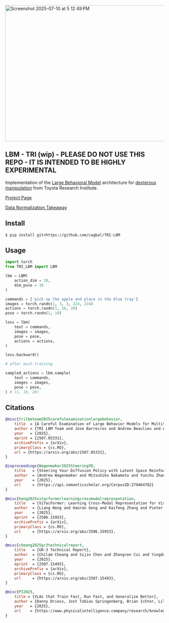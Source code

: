 <img width="936" height="431" alt="Screenshot 2025-07-10 at 5 12 49 PM" src="https://github.com/user-attachments/assets/8bcd69d5-c02c-4f17-bb33-25c6363f1935" />

## LBM - TRI (wip) - PLEASE DO NOT USE THIS REPO - IT IS INTENDED TO BE HIGHLY EXPERIMENTAL

Implementation of the [Large Behavioral Model](https://www.youtube.com/watch?v=HYwekersccY) architecture for [dexterous manipulation](https://arxiv.org/abs/2507.05331) from Toyota Research Institute. 

[Project Page](https://toyotaresearchinstitute.github.io/lbm1/)

[Data Normalization Takeaway](https://github.com/tuul-ai/robotbuilder/blob/main/timestep_norm.md)

## Install

```shell
$ pip install git+https://github.com/cagbal/TRI-LBM
```

## Usage

```python
import torch
from TRI_LBM import LBM

lbm = LBM(
    action_dim = 20,
    dim_pose = 10
)

commands = ['pick up the apple and place in the blue tray']
images = torch.randn(1, 3, 3, 224, 224)
actions = torch.randn(1, 16, 20)
pose = torch.randn(1, 10)

loss = lbm(
    text = commands,
    images = images,
    pose = pose,
    actions = actions,
)

loss.backward()

# after much training

sampled_actions = lbm.sample(
    text = commands,
    images = images,
    pose = pose,
) # (1, 16, 20)
```

## Citations

```bibtex
@misc{trilbmteam2025carefulexaminationlargebehavior,
    title  = {A Careful Examination of Large Behavior Models for Multitask Dexterous Manipulation}, 
    author = {TRI LBM Team and Jose Barreiros and Andrew Beaulieu and Aditya Bhat and Rick Cory and Eric Cousineau and Hongkai Dai and Ching-Hsin Fang and Kunimatsu Hashimoto and Muhammad Zubair Irshad and Masha Itkina and Naveen Kuppuswamy and Kuan-Hui Lee and Katherine Liu and Dale McConachie and Ian McMahon and Haruki Nishimura and Calder Phillips-Grafflin and Charles Richter and Paarth Shah and Krishnan Srinivasan and Blake Wulfe and Chen Xu and Mengchao Zhang and Alex Alspach and Maya Angeles and Kushal Arora and Vitor Campagnolo Guizilini and Alejandro Castro and Dian Chen and Ting-Sheng Chu and Sam Creasey and Sean Curtis and Richard Denitto and Emma Dixon and Eric Dusel and Matthew Ferreira and Aimee Goncalves and Grant Gould and Damrong Guoy and Swati Gupta and Xuchen Han and Kyle Hatch and Brendan Hathaway and Allison Henry and Hillel Hochsztein and Phoebe Horgan and Shun Iwase and Donovon Jackson and Siddharth Karamcheti and Sedrick Keh and Joseph Masterjohn and Jean Mercat and Patrick Miller and Paul Mitiguy and Tony Nguyen and Jeremy Nimmer and Yuki Noguchi and Reko Ong and Aykut Onol and Owen Pfannenstiehl and Richard Poyner and Leticia Priebe Mendes Rocha and Gordon Richardson and Christopher Rodriguez and Derick Seale and Michael Sherman and Mariah Smith-Jones and David Tago and Pavel Tokmakov and Matthew Tran and Basile Van Hoorick and Igor Vasiljevic and Sergey Zakharov and Mark Zolotas and Rares Ambrus and Kerri Fetzer-Borelli and Benjamin Burchfiel and Hadas Kress-Gazit and Siyuan Feng and Stacie Ford and Russ Tedrake},
    year   = {2025},
    eprint = {2507.05331},
    archivePrefix = {arXiv},
    primaryClass = {cs.RO},
    url = {https://arxiv.org/abs/2507.05331}, 
}
```

```bibtex
@inproceedings{Wagenmaker2025SteeringYD,
    title   = {Steering Your Diffusion Policy with Latent Space Reinforcement Learning},
    author  = {Andrew Wagenmaker and Mitsuhiko Nakamoto and Yunchu Zhang and Seohong Park and Waleed Yagoub and Anusha Nagabandi and Abhishek Gupta and Sergey Levine},
    year    = {2025},
    url     = {https://api.semanticscholar.org/CorpusID:279464702}
}
```

```bibtex
@misc{heng2025vitacformerlearningcrossmodalrepresentation,
    title   = {ViTacFormer: Learning Cross-Modal Representation for Visuo-Tactile Dexterous Manipulation}, 
    author  = {Liang Heng and Haoran Geng and Kaifeng Zhang and Pieter Abbeel and Jitendra Malik},
    year    = {2025},
    eprint  = {2506.15953},
    archivePrefix = {arXiv},
    primaryClass = {cs.RO},
    url     = {https://arxiv.org/abs/2506.15953}, 
}
```

```bibtex
@misc{cheang2025gr3technicalreport,
    title   = {GR-3 Technical Report}, 
    author  = {Chilam Cheang and Sijin Chen and Zhongren Cui and Yingdong Hu and Liqun Huang and Tao Kong and Hang Li and Yifeng Li and Yuxiao Liu and Xiao Ma and Hao Niu and Wenxuan Ou and Wanli Peng and Zeyu Ren and Haixin Shi and Jiawen Tian and Hongtao Wu and Xin Xiao and Yuyang Xiao and Jiafeng Xu and Yichu Yang},
    year    = {2025},
    eprint  = {2507.15493},
    archivePrefix = {arXiv},
    primaryClass = {cs.RO},
    url     = {https://arxiv.org/abs/2507.15493}, 
}
```

```bibtex
@misc{PI2025,
    title = {VLAs that Train Fast, Run Fast, and Generalize Better},
    author = {Danny Driess, Jost Tobias Springenberg, Brian Ichter, Lili Yu, Adrian Li-Bell, Karl Pertsch, Allen Z. Ren, Homer Walke, Quan Vuong, Lucy Xiaoyang Shi, Sergey Levine},
    year   = {2025},
    url    = {https://www.physicalintelligence.company/research/knowledge_insulation}
}
```
